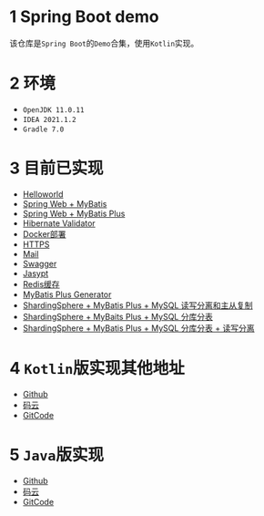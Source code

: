 # 1 Spring Boot demo

该仓库是`Spring Boot`的`Demo`合集，使用`Kotlin`实现。

# 2 环境

- `OpenJDK 11.0.11`
- `IDEA 2021.1.2`
- `Gradle 7.0`

# 3 目前已实现

- [Helloworld](https://github.com/2293736867/SpringBootDemoKotlin/tree/master/DemoHelloworld)
- [Spring Web + MyBatis](https://github.com/2293736867/SpringBootDemoKotlin/tree/master/WebWithMybatis)
- [Spring Web + MyBatis Plus](https://github.com/2293736867/SpringBootDemoKotlin/tree/master/WebWithMyBatisPlus)
- [Hibernate Validator](https://github.com/2293736867/SpringBootDemoKotlin/tree/master/HibernateValidator)
- [Docker部署](https://github.com/2293736867/SpringBootDemoKotlin/tree/master/Docker)
- [HTTPS](https://github.com/2293736867/SpringBootDemoKotlin/tree/master/HTTPS)
- [Mail](https://github.com/2293736867/SpringBootDemoKotlin/tree/master/Mail)
- [Swagger](https://github.com/2293736867/SpringBootDemoKotlin/tree/master/Swagger)
- [Jasypt](https://github.com/2293736867/SpringBootDemoKotlin/tree/master/Jasypt)
- [Redis缓存](https://github.com/2293736867/SpringBootDemoKotlin/tree/master/RedisCache)
- [MyBatis Plus Generator](https://github.com/2293736867/SpringBootDemoKotlin/tree/main/MyBatisPlusGenerator)
- [ShardingSphere + MyBatis Plus + MySQL
  读写分离和主从复制](https://github.com/2293736867/SpringBootDemoKotlin/tree/main/ShardingSphereMyBatisPlusMySQLMasterSlave)
- [ShardingSphere + MyBaits Plus + MySQL 分库分表](https://github.com/2293736867/SpringBootDemoKotlin/tree/main/ShardingSphereMyBatisPlusDataSharding)
- [ShardingSphere + MyBatis Plus + MySQL 分库分表 + 读写分离](https://github.com/2293736867/SpringBootDemoKotlin/tree/main/ShardingSphereMyBatisPlusDataShardingAndReadWriteSplitting)

# 4 `Kotlin`版实现其他地址

- [Github](https://github.com/gkdgkdgkdgkd/SpringBootDemoKotlin)
- [码云](https://gitee.com/jskdhfjksdhfjk/SpringBootDemoKotlin)
- [GitCode](https://gitcode.net/qq_27525611/SpringBootDemoKotlin)

# 5 `Java`版实现

- [Github](https://github.com/gkdgkdgkdgkd/SpringBootDemoJava)
- [码云](https://gitee.com/jskdhfjksdhfjk/SpringBootDemoJava)
- [GitCode](https://gitcode.net/qq_27525611/SpringBootDemoJava)
